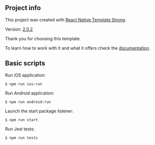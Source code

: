 ## Project info

This project was created with [React Native Template Strong](https://svbutko.github.io/react-native-template-strong/).

Version: [2.0.2](https://github.com/svbutko/react-native-template-strong/releases/tag/v2.0.0)

Thank you for choosing this template.

To learn how to work with it and what it offers check the [documentation](https://svbutko.github.io/react-native-template-strong/docs/getting-started).

## Basic scripts

Run iOS application:
```shell
$ npm run ios:run
```

Run Android application:
```shell
$ npm run android:run
```

Launch the start package listener:
```shell
$ npm run start
```

Run Jest tests:
```shell
$ npm run tests
```
